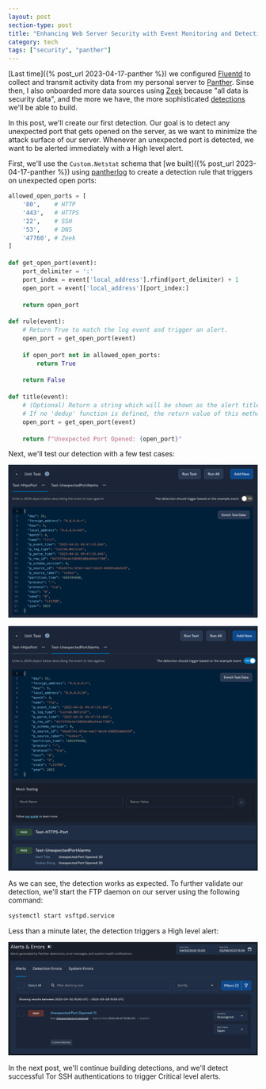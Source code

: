 ```yaml
---
layout: post
section-type: post
title: "Enhancing Web Server Security with Event Monitoring and Detection - Part 2: Detection"
category: tech
tags: ["security", "panther"]
---
```


[Last time]({% post_url 2023-04-17-panther %}) we configured [Fluentd](https://www.fluentd.org/) to collect
and transmit activity data from my personal server to [Panther](https://panther.com/).
Sinse then, I also onboarded more data sources using [Zeek](https://zeek.org/) because "all data is security data", and the more we have, the more sophisticated [detections](https://panther.com/cyber-explained/detection-engineering-benefits/) we'll be able to build.

In this post, we'll create our first detection.
Our goal is to detect any unexpected port that gets opened on the server, as we want to minimize the attack surface of our server.
Whenever an unexpected port is detected, we want to be alerted immediately with a High level alert.

First, we'll use the `Custom.Netstat` schema that [we built]({% post_url 2023-04-17-panther %}) using [pantherlog](https://docs.panther.com/panther-developer-workflows/pantherlog) to create a detection rule that triggers on unexpected open ports:

```python
allowed_open_ports = [
    '80',    # HTTP
    '443',   # HTTPS
    '22',    # SSH
    '53',    # DNS
    '47760', # Zeek
]

def get_open_port(event):
    port_delimiter = ':'
    port_index = event['local_address'].rfind(port_delimiter) + 1
    open_port = event['local_address'][port_index:]

    return open_port

def rule(event):
    # Return True to match the log event and trigger an alert.
    open_port = get_open_port(event)

    if open_port not in allowed_open_ports:
        return True

    return False

def title(event):
    # (Optional) Return a string which will be shown as the alert title.
    # If no 'dedup' function is defined, the return value of this method will act as deduplication string.
    open_port = get_open_port(event)

    return f"Unexpected Port Opened: {open_port}"
```

Next, we'll test our detection with a few test cases:

![test_http](/img/posts/panther-detections/test-1.png)

![test_triggers](/img/posts/panther-detections/test-2.png)

As we can see, the detection works as expected.
To further validate our detection, we'll start the FTP daemon on our server using the following command:

```bash
systemctl start vsftpd.service
```

Less than a minute later, the detection triggers a High level alert:

![alert](/img/posts/panther-detections/alert-port-21.png)

In the next post, we'll continue building detections, and we'll detect successful Tor SSH authentications to trigger Critical level alerts.

